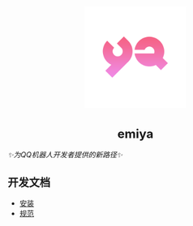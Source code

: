 
<p align='center'>
<img src='YA.png' width='200' alt='logo' aling='middle'/>
</p>



<h1 style="text-align: center; font-size: 24px;">emiya</h1>


_✨为QQ机器人开发者提供的新路径✨_

## 开发文档


- [安装](./docs/启动文档.md)
- [规范](./docs/规范.md)
